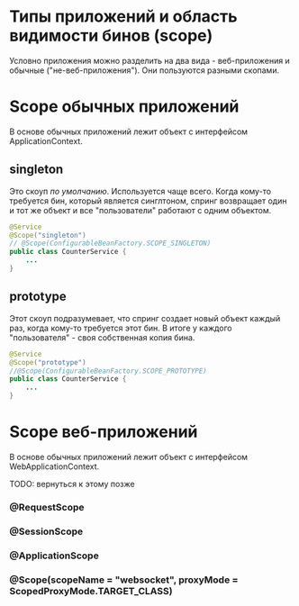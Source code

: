 # Типы приложений и область видимости бинов (scope)

Условно приложения можно разделить на два вида - веб-приложения и обычные ("не-веб-приложения"). Они пользуются разными скопами.

# Scope обычных приложений

В основе обычных приложений лежит объект с интерфейсом ApplicationContext.

## singleton

Это скоуп *по умолчанию*. Используется чаще всего. Когда кому-то требуется бин, который является синглтоном, спринг возвращает один и тот же объект и все "пользователи" работают с одним объектом.

```java
@Service
@Scope("singleton")  
// @Scope(ConfigurableBeanFactory.SCOPE_SINGLETON)
public class CounterService {
    ...
}
```

## prototype

Этот скоуп подразумевает, что спринг создает новый объект каждый раз, когда кому-то требуется этот бин. В итоге у каждого "пользователя" - своя собственная копия бина.

```java
@Service
@Scope("prototype")  
//@Scope(ConfigurableBeanFactory.SCOPE_PROTOTYPE)
public class CounterService {
    ...
}
```

# Scope веб-приложений

В основе обычных приложений лежит объект с интерфейсом WebApplicationContext.

TODO: вернуться к этому позже

### @RequestScope



### @SessionScope



### @ApplicationScope



### @Scope(scopeName = "websocket", proxyMode = ScopedProxyMode.TARGET_CLASS)

